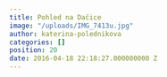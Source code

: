```yaml
---
title: Pohled na Dačice
image: "/uploads/IMG_7413u.jpg"
author: katerina-polednikova
categories: []
position: 20
date: 2016-04-18 22:18:27.000000000 Z
---
```

